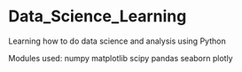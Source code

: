 # Data_Science_Learning
Learning how to do data science and analysis using Python

Modules used:
numpy
matplotlib
scipy
pandas
seaborn
plotly
